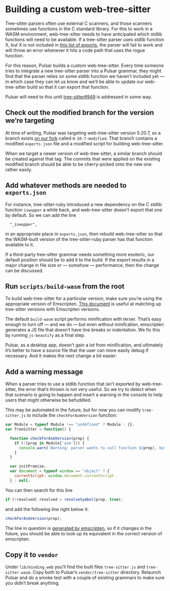 # Building a custom web-tree-sitter

Tree-sitter parsers often use external C scanners, and those scanners sometimes use functions in the C standard library. For this to work in a WASM environment, web-tree-sitter needs to have anticipated which stdlib functions will need to be available. If a tree-sitter parser uses stdlib function X, but X is not included in [this list of exports](https://github.com/tree-sitter/tree-sitter/blob/master/lib/binding_web/exports.json), the parser will fail to work and will throw an error whenever it hits a code path that uses the rogue function.

For this reason, Pulsar builds a custom web-tree-sitter. Every time someone tries to integrate a new tree-sitter parser into a Pulsar grammar, they might find that the parser relies on some stdlib function we haven’t included yet — in which case they can let us know and we’ll be able to update our web-tree-sitter build so that it can export that function.

Pulsar will need to this until [tree-sitter#949](https://github.com/tree-sitter/tree-sitter/issues/949) is addressed in some way.

## Check out the modified branch for the version we’re targeting

At time of writing, Pulsar was targeting web-tree-sitter version 0.20.7, so a branch exists [on our fork](https://github.com/pulsar-edit/tree-sitter/tree/0-20-7-modified) called `0-20-7-modified`. That branch contains a modified `exports.json` file and a modified script for building web-tree-sitter.

When we target a newer version of web-tree-sitter, a similar branch should be created against that tag. The commits that were applied on the existing modified branch should be able to be cherry-picked onto the new one rather easily.

## Add whatever methods are needed to `exports.json`

For instance, tree-sitter-ruby introduced a new dependency on the C stdlib function `iswupper` a while back, and web-tree-sitter doesn’t export that one by default. So we can add the line

```
  "_iswupper",
```

in an appropriate place in `exports.json`, then rebuild web-tree-sitter so that the WASM-built version of the tree-sitter-ruby parser has that function available to it.

If a third-party tree-sitter grammar needs something more esoteric, our default position should be to add it to the build. If the export results in a major change in file size or — somehow — performance, then the change can be discussed.

## Run `scripts/build-wasm` from the root

To build web-tree-sitter for a particular version, make sure you’re using the appropriate version of Emscripten. [This document](https://github.com/sogaiu/ts-questions/blob/master/questions/which-version-of-emscripten-should-be-used-for-the-playground/README.md) is useful at matching up tree-sitter versions with Emscripten versions.

The default `build-wasm` script performs minification with terser. That’s easy enough to turn off — and we do — but even without minifcation, emscripten generates a JS file that doesn’t have line breaks or indentation. We fix this by running `js-beautify` as a final step.

Pulsar, as a desktop app, doesn’t gain a _lot_ from minification, and ultimately it’s better to have a source file that the user can more easily debug if necessary. And it makes the next change a bit easier:

## Add a warning message

When a parser tries to use a stdlib function that isn’t exported by web-tree-sitter, the error that’s thrown is not very useful. So we try to detect when that scenario is going to happen and insert a warning in the console to help users that might otherwise be befuddled.

This may be automated in the future, but for now you can modify `tree-sitter.js` to include the `checkForAsmVersion` function:

```js
var Module = typeof Module !== "undefined" ? Module : {};
var TreeSitter = function() {

  function checkForAsmVersion(prop) {
    if (!(prop in Module['asm'])) {
      console.warn(`Warning: parser wants to call function ${prop}, but it is not defined. If parsing fails, this is probably the reason why. Please report this to the Pulsar team so that this parser can be supported properly.`);
    }
  }

  var initPromise;
  var document = typeof window == "object" ? {
    currentScript: window.document.currentScript
  } : null;

```

You can then search for this line

```js
if (!resolved) resolved = resolveSymbol(prop, true);
```

and add the following line right below it:

```js
checkForAsmVersion(prop);
```

The line in question is [generated by emscripten](https://github.com/emscripten-core/emscripten/blob/67ebee3261629f7e3c2bd24b61098af0c730d8d9/src/library_dylink.js#L699), so if it changes in the future, you should be able to look up its equivalent in the correct version of emscripten.

## Copy it to `vendor`

Under `lib/binding_web` you’ll find the built files `tree-sitter.js` and `tree-sitter.wasm`. Copy both to Pulsar’s `vendor/tree-sitter` directory. Relaunch Pulsar and do a smoke test with a couple of existing grammars to make sure you didn’t break anything.
